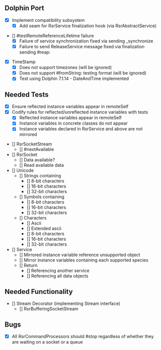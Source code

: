## Dolphin Port

- [x] Implement compatibility subsystem
    - [x] Add seam for RsrService finalization hook (via RsrAbstractService)
- [] #testRemoteReferenceLifetime failure
    - [x] Failure of service synchronization fixed via sending _synchronize
    - [x] Failure to send ReleaseService message fixed via finalization sending #reap:
- [x] TimeStamp
    - [x] Does not support timezones (will be ignored)
    - [x] Does not support #fromString: testing format (will be ignored)
    - [x] Test using Dolphin 7.1.14 - DateAndTime implemented

## Needed Tests

- [x] Ensure reflected instance variables appear in remoteSelf
- [x] Codify rules for reflected/unreflected instance variables with tests
    - [x] Reflected instance variables appear in remoteSelf
    - [x] Instance variables in concrete classes do not appear
    - [x] Instance variables declared in RsrService and above are not mirrored
- [] RsrSocketStream
    - [] #nextAvailable
- [] RsrSocket
    - [] Data available?
    - [] Read available data
- [] Unicode
    - [] Strings containing
        - [] 8-bit characters
        - [] 16-bit characters
        - [] 32-bit characters
    - [] Symbols containing
        - [] 8-bit characters
        - [] 16-bit characters
        - [] 32-bit characters
    - [] Characters
        - [] Ascii
        - [] Extended ascii
        - [] 8-bit characters
        - [] 16-bit characters
        - [] 32-bit characters
- [] Service
    - [] Mirrored instance variable reference unsupported object
    - [] Mirror instance variables containing each supported species
    - [] Return
        - [] Referencing another service
        - [] Referencing all data objects

## Needed Functionality

- [] Stream Decorator (implementing Stream interface)
    - [] RsrBufferingSocketStream

## Bugs

- [x] All RsrCommandProcessors should #stop regardless of whether they are waiting on a socket or a queue